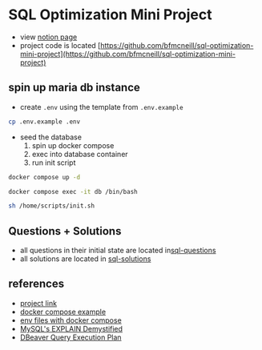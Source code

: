 # SQL Optimization Mini Project

- view [notion page](https://www.notion.so/bfmcneill/03-sql-optimizer-409b7a9f791646009e4dc3ecd7d1c299)
- project code is located [https://github.com/bfmcneill/sql-optimization-mini-project](https://github.com/bfmcneill/sql-optimization-mini-project)

## spin up maria db instance

- create `.env` using the template from `.env.example`

```bash
cp .env.example .env
```

- seed the database 
  1. spin up docker compose 
  2. exec into database container 
  3. run init script

```bash
docker compose up -d
```

```bash
docker compose exec -it db /bin/bash
```

```bash
sh /home/scripts/init.sh
```

## Questions + Solutions

- all questions in their initial state are located in[sql-questions](./sql-questions/)
- all solutions are located in [sql-solutions](./sql-solutions/)


## references

- [project link](https://www.springboard.com/workshops/data-engineering-career-track/learn#/curriculum/24148)
- [docker compose example](https://nickjanetakis.com/blog/docker-tip-88-switching-mysql-to-mariadb-for-arm-64-m1-support)
- [env files with docker compose](https://docs.docker.com/compose/environment-variables/)
- [MySQL's EXPLAIN Demystified](https://www.youtube.com/watch?v=ZoLoIFW1H6g&ab_channel=Percona)
- [DBeaver Query Execution Plan](https://dbeaver.com/docs/wiki/Query-Execution-Plan/)